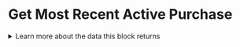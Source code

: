 # Get Most Recent Active Purchase

<details>

<summary>Learn more about the data this block returns</summary>

This block will return the users most recent purchase that is still valid/active.

```

//iOS
[{
"purchaseState":3,
"orderId":"20000002342",
"purchaseTime":23434234234
"acknowledged": true,
"productId":"app_store_product_id",
"originalOrderId":"20000002034234", 
"originalPurchaseTime":234234234234, 
"transactionReceipt":"LONG STRING", 
}]


//Android
[{
"packageName": "com.thunkable.testapp",
"productId": "new_sub",
"acknowledged": true,
"purchaseToken":"LONG STRING",
"purchaseState":1,
"orderId":"GPA.2345-2345-2345-23456",
"purchaseTime":234234234234134
}]
```

</details>

